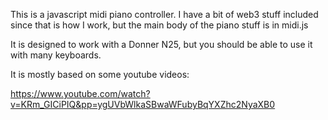 This is a javascript midi piano controller. I have a bit of web3 stuff included since that is how 
I work, but the main body of the piano stuff is in midi.js

It is designed to work with a Donner N25, but you should be able to use it with many keyboards.

It is mostly based on some youtube videos:

https://www.youtube.com/watch?v=KRm_GICiPIQ&pp=ygUVbWlkaSBwaWFubyBqYXZhc2NyaXB0
